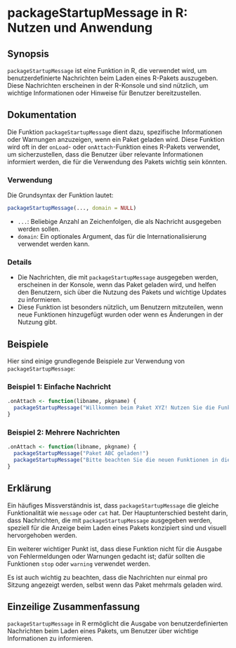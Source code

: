 <!--
Meta Description: # packageStartupMessage in R: Nutzen und Anwendung ## Synopsis `packageStartupMessage` ist eine Funktion in R, die verwendet wird, um benutzerdefinier...
Meta Keywords: die, packagestartupmessage, funktion, werden, nachrichten
-->

# packageStartupMessage in R: Nutzen und Anwendung

## Synopsis
`packageStartupMessage` ist eine Funktion in R, die verwendet wird, um benutzerdefinierte Nachrichten beim Laden eines R-Pakets auszugeben. Diese Nachrichten erscheinen in der R-Konsole und sind nützlich, um wichtige Informationen oder Hinweise für Benutzer bereitzustellen.

## Dokumentation
Die Funktion `packageStartupMessage` dient dazu, spezifische Informationen oder Warnungen anzuzeigen, wenn ein Paket geladen wird. Diese Funktion wird oft in der `onLoad`- oder `onAttach`-Funktion eines R-Pakets verwendet, um sicherzustellen, dass die Benutzer über relevante Informationen informiert werden, die für die Verwendung des Pakets wichtig sein könnten.

### Verwendung
Die Grundsyntax der Funktion lautet:

```R
packageStartupMessage(..., domain = NULL)
```

- `...`: Beliebige Anzahl an Zeichenfolgen, die als Nachricht ausgegeben werden sollen.
- `domain`: Ein optionales Argument, das für die Internationalisierung verwendet werden kann.

### Details
- Die Nachrichten, die mit `packageStartupMessage` ausgegeben werden, erscheinen in der Konsole, wenn das Paket geladen wird, und helfen den Benutzern, sich über die Nutzung des Pakets und wichtige Updates zu informieren.
- Diese Funktion ist besonders nützlich, um Benutzern mitzuteilen, wenn neue Funktionen hinzugefügt wurden oder wenn es Änderungen in der Nutzung gibt.

## Beispiele
Hier sind einige grundlegende Beispiele zur Verwendung von `packageStartupMessage`:

### Beispiel 1: Einfache Nachricht
```R
.onAttach <- function(libname, pkgname) {
  packageStartupMessage("Willkommen beim Paket XYZ! Nutzen Sie die Funktion ABC für weitere Informationen.")
}
```

### Beispiel 2: Mehrere Nachrichten
```R
.onAttach <- function(libname, pkgname) {
  packageStartupMessage("Paket ABC geladen!")
  packageStartupMessage("Bitte beachten Sie die neuen Funktionen in dieser Version.")
}
```

## Erklärung
Ein häufiges Missverständnis ist, dass `packageStartupMessage` die gleiche Funktionalität wie `message` oder `cat` hat. Der Hauptunterschied besteht darin, dass Nachrichten, die mit `packageStartupMessage` ausgegeben werden, speziell für die Anzeige beim Laden eines Pakets konzipiert sind und visuell hervorgehoben werden. 

Ein weiterer wichtiger Punkt ist, dass diese Funktion nicht für die Ausgabe von Fehlermeldungen oder Warnungen gedacht ist; dafür sollten die Funktionen `stop` oder `warning` verwendet werden. 

Es ist auch wichtig zu beachten, dass die Nachrichten nur einmal pro Sitzung angezeigt werden, selbst wenn das Paket mehrmals geladen wird.

## Einzeilige Zusammenfassung
`packageStartupMessage` in R ermöglicht die Ausgabe von benutzerdefinierten Nachrichten beim Laden eines Pakets, um Benutzer über wichtige Informationen zu informieren.